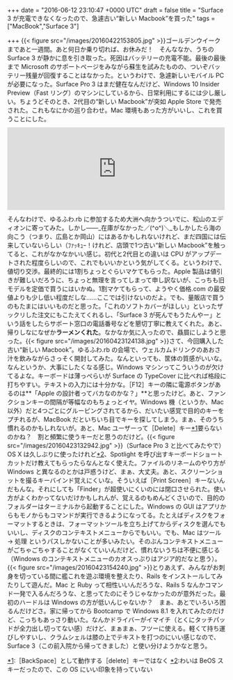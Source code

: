 
+++
date = "2016-06-12 23:10:47 +0000 UTC"
draft = false
title = "Surface 3 が充電できなくなったので、急遽古い“新しい Macbook”を買った"
tags = ["MacBook","Surface 3"]

+++
{{< figure src="/images/20160422153805.jpg"  >}}ゴールデンウイークまであと一週間。あと何日か乗り切れば、お休みだ！　そんななか、うちの Surface 3 が静かに息を引き取った。死因はバッテリーの充電不能。最後の最後まで Microsoft のサポートページをみながら蘇生を試みたものの、ついぞバッテリー残量が回復することはなかった。というわけで、急遽新しいモバイル PC が必要になった。Surface Pro 3 はまだ健在なんだけど、Windows 10 Insider Preview（Fast リング）のマシンにしているから、日常利用にするには少し厳しい。ちょうどそのとき、2代目の“新しい Macbook”が突如 Apple Store で発売された。これもなにかの巡り合わせ。Mac 環境もあった方がいいし、これを買うことにした。<iframe src="https://hatenablog-parts.com/embed?url=https%3A%2F%2Fblog.daruyanagi.jp%2Fentry%2F2016%2F04%2F25%2F221908" title="ゆるふわ.rb　in 大洲　〜Rails 5 の新機能を探せ！〜 に参加してきました。 - だるろぐ" class="embed-card embed-blogcard" scrolling="no" frameborder="0" style="display: block; width: 100%; height: 190px; max-width: 500px; margin: 10px 0px;"></iframe>そんなわけで、ゆるふわ.rb に参加するため大洲へ向かうついでに、松山のエディオンに寄ってみた。しかし――_在庫がなかった／(^o^)＼_もしかしたら海の向こう（つまり、広島とか岡山）にはあるかもしれないけれど、まだ四国には伝来していないらしい（ﾌｧｯｷｭｰ！けれど、店頭で1つ古い“新しい Macbook”を触ってると、これがなかなかいい感じ。初代と2代目との違いは CPU がアップデートされた程度らしいので、これでもいいかという気がしてくる。というわけで、値切り交渉。最終的には1割ちょっとぐらいマケてもらった。Apple 製品は値引きが難しいだろうに、ちょっと無理を言ってしまって申し訳ないが、こっちも旧モデルを定価で買うにはいかぬ。1割マケてもらって、ようやく価格.com の最安値よりも少し低い程度だしな……ここでは引けないのだよ。でも、量販店で買うのもたまにはいいものだと思った。「これのソフトカバーがほしい」といったザックリした注文にもこたえてくれるし、「Surface 3 が死んでもうたんやー」という話をしたらサポート窓口の電話番号などを懇切丁寧に教えてくれた。あと、帰りしなになぜか**ラーメンくれた**。なかなか気に入ったので、贔屓にしようと思った。{{< figure src="/images/20160423124138.jpg"  >}}さて、今回購入した古い“新しい Macbook”。ゆるふわ.rb の会場で、ウェルカムドリンクのあおさ汁を飲みながらさっそく開封してみた。なんといっても、筐体の質感がいいな。なんというか、大事にしたくなる感じ。Windows マシンってこういうのが欠けてるよな。キーボードは薄っぺらいが Surface の TypeCover に比べれば格段に打ちやすい。テキストの入力には十分かな。［F12］キーの隣に電源ボタンがあるのは**「Apple の設計者ってバカなのかな？」**と思ったけど。あと、ファンクションキーの間隔が等幅なのもちょっとイヤ。Windows 機（というか、Mac 以外）だと4つごとにグルーピングされてるから、だいたい感覚で目的のキーをプチれるが、MacBook だといちいち目でキーを探してしまう。まぁ、そのうち慣れるのかもしれないが。あと、Mac ユーザーって［Delete］キー<a href="#f-25d0e0fe" name="fn-25d0e0fe" title="［BackSpace］として動作する［delete］キーではなく">*1</a>要らないのかね？　割と頻繁に使うキーだと思うのだけど。{{< figure src="/images/20160423132942.jpg"  >}}（Surface Pro 3 と比べてみたやで）OS X は久しぶりに使ったけれど<a href="#f-c75f2be7" name="fn-c75f2be7" title="わいは BeOS スキーだったので、この OS にいい印象を持っていない">*2</a>、Spotlight を呼び出すキーボードショートカットだけ教えてもらったらなんとなく使えた。ファイルのリネームのやり方が Windows と異なるのとかは戸惑うけど、まぁ、大丈夫。あと、スクリーンショットを撮るキーバインド覚えにくいな。そういえば［Print Screen］キーないんだもんな。それにしても「Finder」が超使いにくいのには閉口させられた。使い方がよくわかってないだけかもしれんが、覚えるのもめんどくさいので、目的のフォルダーはターミナルから起動することにした。Windows の GUI はアプリからもモノからもコマンドが実行できるようになってる。たとえばディスクをフォーマットするときは、フォーマットツールを立ち上げてからディスクを選んでもいいし、ディスクのコンテキストメニューからでもいい。でも、Mac はツール → 処理 というパスしかないことが多いみたい。そのぶんコンテキストメニューがごちゃごちゃすることがなくていいんだけど、慣れないうちは不便に感じる（Windows のコンテキストメニューのカオスっぷりはアジア的だなと思う）。{{< figure src="/images/20160423154240.jpg"  >}}とりあえず、みんながお刺身を切っている間に艦これを遊ぶ環境を整えたり、Rails をインストールしてみたりして遊んだ。Mac と Ruby って相性いいんだろうな、Rails 5 なんかコマンド一発で入るんだろうな、と思ってたのにそうじゃなかったのが意外だった。最初のハードルは Windows の方が低いんじゃないか？　まぁ、あとでいろいろ困るんだけどさ。家に帰ってから Bootcamp で Windows 8.1 を入れてみたのだけど、こっちもあっさり動いた。なんかドライバーがイマイチ（とくにタッチパッドが全力出し切ってない感）だけど、まぁまぁ、フツーに使える。軽くて持ち運びしやすいし、クラムシェルは膝の上でテキストを打つのにいい感じなので、Surface 3（この前入院から帰ってきました）と使い分けようかなと思う。 
<div class="footnote">
<a href="#fn-25d0e0fe" name="f-25d0e0fe" class="footnote-number">*1</a><span class="footnote-delimiter">:</span><span class="footnote-text">［BackSpace］として動作する［delete］キーではなく</span>
<a href="#fn-c75f2be7" name="f-c75f2be7" class="footnote-number">*2</a><span class="footnote-delimiter">:</span><span class="footnote-text">わいは BeOS スキーだったので、この OS にいい印象を持っていない</span>
</div>

